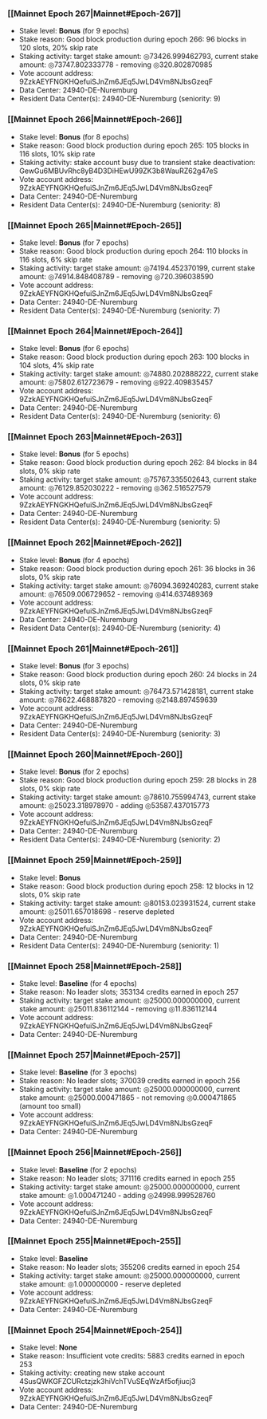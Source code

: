 ### [[Mainnet Epoch 267|Mainnet#Epoch-267]]
* Stake level: **Bonus** (for 9 epochs)
* Stake reason: Good block production during epoch 266: 96 blocks in 120 slots, 20% skip rate
* Staking activity: target stake amount: ◎73426.999462793, current stake amount: ◎73747.802333778 - removing ◎320.802870985
* Vote account address: 9ZzkAEYFNGKHQefuiSJnZm6JEq5JwLD4Vm8NJbsGzeqF
* Data Center: 24940-DE-Nuremburg
* Resident Data Center(s): 24940-DE-Nuremburg (seniority: 9)
### [[Mainnet Epoch 266|Mainnet#Epoch-266]]
* Stake level: **Bonus** (for 8 epochs)
* Stake reason: Good block production during epoch 265: 105 blocks in 116 slots, 10% skip rate
* Staking activity: stake account busy due to transient stake deactivation: GewGu6MBUvRhc8yB4D3DiHEwU99ZK3b8WauRZ62g47eS
* Vote account address: 9ZzkAEYFNGKHQefuiSJnZm6JEq5JwLD4Vm8NJbsGzeqF
* Data Center: 24940-DE-Nuremburg
* Resident Data Center(s): 24940-DE-Nuremburg (seniority: 8)
### [[Mainnet Epoch 265|Mainnet#Epoch-265]]
* Stake level: **Bonus** (for 7 epochs)
* Stake reason: Good block production during epoch 264: 110 blocks in 116 slots, 6% skip rate
* Staking activity: target stake amount: ◎74194.452370199, current stake amount: ◎74914.848408789 - removing ◎720.396038590
* Vote account address: 9ZzkAEYFNGKHQefuiSJnZm6JEq5JwLD4Vm8NJbsGzeqF
* Data Center: 24940-DE-Nuremburg
* Resident Data Center(s): 24940-DE-Nuremburg (seniority: 7)
### [[Mainnet Epoch 264|Mainnet#Epoch-264]]
* Stake level: **Bonus** (for 6 epochs)
* Stake reason: Good block production during epoch 263: 100 blocks in 104 slots, 4% skip rate
* Staking activity: target stake amount: ◎74880.202888222, current stake amount: ◎75802.612723679 - removing ◎922.409835457
* Vote account address: 9ZzkAEYFNGKHQefuiSJnZm6JEq5JwLD4Vm8NJbsGzeqF
* Data Center: 24940-DE-Nuremburg
* Resident Data Center(s): 24940-DE-Nuremburg (seniority: 6)
### [[Mainnet Epoch 263|Mainnet#Epoch-263]]
* Stake level: **Bonus** (for 5 epochs)
* Stake reason: Good block production during epoch 262: 84 blocks in 84 slots, 0% skip rate
* Staking activity: target stake amount: ◎75767.335502643, current stake amount: ◎76129.852030222 - removing ◎362.516527579
* Vote account address: 9ZzkAEYFNGKHQefuiSJnZm6JEq5JwLD4Vm8NJbsGzeqF
* Data Center: 24940-DE-Nuremburg
* Resident Data Center(s): 24940-DE-Nuremburg (seniority: 5)
### [[Mainnet Epoch 262|Mainnet#Epoch-262]]
* Stake level: **Bonus** (for 4 epochs)
* Stake reason: Good block production during epoch 261: 36 blocks in 36 slots, 0% skip rate
* Staking activity: target stake amount: ◎76094.369240283, current stake amount: ◎76509.006729652 - removing ◎414.637489369
* Vote account address: 9ZzkAEYFNGKHQefuiSJnZm6JEq5JwLD4Vm8NJbsGzeqF
* Data Center: 24940-DE-Nuremburg
* Resident Data Center(s): 24940-DE-Nuremburg (seniority: 4)
### [[Mainnet Epoch 261|Mainnet#Epoch-261]]
* Stake level: **Bonus** (for 3 epochs)
* Stake reason: Good block production during epoch 260: 24 blocks in 24 slots, 0% skip rate
* Staking activity: target stake amount: ◎76473.571428181, current stake amount: ◎78622.468887820 - removing ◎2148.897459639
* Vote account address: 9ZzkAEYFNGKHQefuiSJnZm6JEq5JwLD4Vm8NJbsGzeqF
* Data Center: 24940-DE-Nuremburg
* Resident Data Center(s): 24940-DE-Nuremburg (seniority: 3)
### [[Mainnet Epoch 260|Mainnet#Epoch-260]]
* Stake level: **Bonus** (for 2 epochs)
* Stake reason: Good block production during epoch 259: 28 blocks in 28 slots, 0% skip rate
* Staking activity: target stake amount: ◎78610.755994743, current stake amount: ◎25023.318978970 - adding ◎53587.437015773
* Vote account address: 9ZzkAEYFNGKHQefuiSJnZm6JEq5JwLD4Vm8NJbsGzeqF
* Data Center: 24940-DE-Nuremburg
* Resident Data Center(s): 24940-DE-Nuremburg (seniority: 2)
### [[Mainnet Epoch 259|Mainnet#Epoch-259]]
* Stake level: **Bonus**
* Stake reason: Good block production during epoch 258: 12 blocks in 12 slots, 0% skip rate
* Staking activity: target stake amount: ◎80153.023931524, current stake amount: ◎25011.657018698 - reserve depleted
* Vote account address: 9ZzkAEYFNGKHQefuiSJnZm6JEq5JwLD4Vm8NJbsGzeqF
* Data Center: 24940-DE-Nuremburg
* Resident Data Center(s): 24940-DE-Nuremburg (seniority: 1)
### [[Mainnet Epoch 258|Mainnet#Epoch-258]]
* Stake level: **Baseline** (for 4 epochs)
* Stake reason: No leader slots; 353134 credits earned in epoch 257
* Staking activity: target stake amount: ◎25000.000000000, current stake amount: ◎25011.836112144 - removing ◎11.836112144
* Vote account address: 9ZzkAEYFNGKHQefuiSJnZm6JEq5JwLD4Vm8NJbsGzeqF
* Data Center: 24940-DE-Nuremburg
### [[Mainnet Epoch 257|Mainnet#Epoch-257]]
* Stake level: **Baseline** (for 3 epochs)
* Stake reason: No leader slots; 370039 credits earned in epoch 256
* Staking activity: target stake amount: ◎25000.000000000, current stake amount: ◎25000.000471865 - not removing ◎0.000471865 (amount too small)
* Vote account address: 9ZzkAEYFNGKHQefuiSJnZm6JEq5JwLD4Vm8NJbsGzeqF
* Data Center: 24940-DE-Nuremburg
### [[Mainnet Epoch 256|Mainnet#Epoch-256]]
* Stake level: **Baseline** (for 2 epochs)
* Stake reason: No leader slots; 371116 credits earned in epoch 255
* Staking activity: target stake amount: ◎25000.000000000, current stake amount: ◎1.000471240 - adding ◎24998.999528760
* Vote account address: 9ZzkAEYFNGKHQefuiSJnZm6JEq5JwLD4Vm8NJbsGzeqF
* Data Center: 24940-DE-Nuremburg
### [[Mainnet Epoch 255|Mainnet#Epoch-255]]
* Stake level: **Baseline**
* Stake reason: No leader slots; 355206 credits earned in epoch 254
* Staking activity: target stake amount: ◎25000.000000000, current stake amount: ◎1.000000000 - reserve depleted
* Vote account address: 9ZzkAEYFNGKHQefuiSJnZm6JEq5JwLD4Vm8NJbsGzeqF
* Data Center: 24940-DE-Nuremburg
### [[Mainnet Epoch 254|Mainnet#Epoch-254]]
* Stake level: **None**
* Stake reason: Insufficient vote credits: 5883 credits earned in epoch 253
* Staking activity: creating new stake account 4SusQWKGFZCURctzjzk3hiVchTVuSEqWzAf5ofjiucj3
* Vote account address: 9ZzkAEYFNGKHQefuiSJnZm6JEq5JwLD4Vm8NJbsGzeqF
* Data Center: 24940-DE-Nuremburg